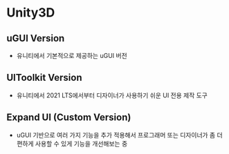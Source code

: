 # Unity3D

## uGUI Version
- 유니티에서 기본적으로 제공하는 uGUI 버전

## UIToolkit Version
- 유니티에서 2021 LTS에서부터 디자이너가 사용하기 쉬운 UI 전용 제작 도구

## Expand UI (Custom Version)
- uGUI 기반으로 여러 가지 기능을 추가 적용해서 프로그래머 또는 디자이너가 좀 더 편하게 사용할 수 있게 기능을 개선해보는 중
